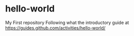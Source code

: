 # hello-world
My First repository 
Following what the introductory guide at https://guides.github.com/activities/hello-world/
